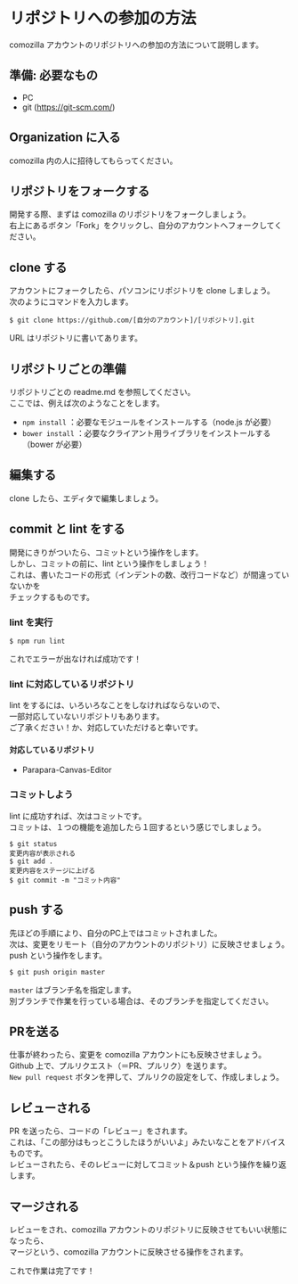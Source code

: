 # リポジトリへの参加の方法
comozilla アカウントのリポジトリへの参加の方法について説明します。

## 準備: 必要なもの
- PC
- git (https://git-scm.com/)

## Organization に入る
comozilla 内の人に招待してもらってください。

## リポジトリをフォークする
開発する際、まずは comozilla のリポジトリをフォークしましょう。  
右上にあるボタン「Fork」をクリックし、自分のアカウントへフォークしてください。  

## clone する
アカウントにフォークしたら、パソコンにリポジトリを clone しましょう。  
次のようにコマンドを入力します。

```
$ git clone https://github.com/[自分のアカウント]/[リポジトリ].git
```

URL はリポジトリに書いてあります。

## リポジトリごとの準備
リポジトリごとの readme.md を参照してください。  
ここでは、例えば次のようなことをします。

- `npm install` ：必要なモジュールをインストールする（node.js が必要）
- `bower install` ：必要なクライアント用ライブラリをインストールする（bower が必要）

## 編集する
clone したら、エディタで編集しましょう。

## commit と lint をする
開発にきりがついたら、コミットという操作をします。  
しかし、コミットの前に、lint という操作をしましょう！  
これは、書いたコードの形式（インデントの数、改行コードなど）が間違っていないかを  
チェックするものです。  

### lint を実行

```
$ npm run lint
```

これでエラーが出なければ成功です！

### lint に対応しているリポジトリ

lint をするには、いろいろなことをしなければならないので、  
一部対応していないリポジトリもあります。  
ご了承ください！か、対応していただけると幸いです。

#### 対応しているリポジトリ

- Parapara-Canvas-Editor

### コミットしよう

lint に成功すれば、次はコミットです。  
コミットは、１つの機能を追加したら１回するという感じでしましょう。

```
$ git status
変更内容が表示される
$ git add .
変更内容をステージに上げる
$ git commit -m "コミット内容"
```

## push する
先ほどの手順により、自分のPC上ではコミットされました。  
次は、変更をリモート（自分のアカウントのリポジトリ）に反映させましょう。  
push という操作をします。

```
$ git push origin master
```

`master` はブランチ名を指定します。  
別ブランチで作業を行っている場合は、そのブランチを指定してください。

## PRを送る
仕事が終わったら、変更を comozilla アカウントにも反映させましょう。  
Github 上で、プルリクエスト（＝PR、プルリク）を送ります。  
`New pull request` ボタンを押して、プルリクの設定をして、作成しましょう。

## レビューされる
PR を送ったら、コードの「レビュー」をされます。  
これは、「この部分はもっとこうしたほうがいいよ」みたいなことをアドバイスものです。  
レビューされたら、そのレビューに対してコミット＆push という操作を繰り返します。

## マージされる
レビューをされ、comozilla アカウントのリポジトリに反映させてもいい状態になったら、  
マージという、comozilla アカウントに反映させる操作をされます。  
  
これで作業は完了です！
